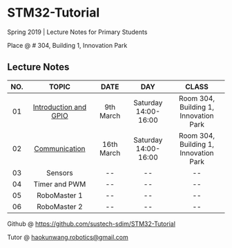 # STM32-Tutorial

Spring 2019 | Lecture Notes for Primary Students

Place @ # 304, Building 1, Innovation Park



## Lecture Notes

| NO.  |                            TOPIC                             |    DATE    |            DAY            |                    CLASS                    |
| :--: | :----------------------------------------------------------: | :--------: | :-----------------------: | :-----------------------------------------: |
|  01  | [Introduction and GPIO](https://github.com/sustech-sdim/STM32-Tutorial/blob/master/Lecture-1/SDIM-STM32-1-Introduction.pdf) | 9th March  | Saturday<br />14:00-16:00 | Room 304, Building 1, <br />Innovation Park |
|  02  | [Communication](https://github.com/sustech-sdim/STM32-Tutorial/blob/master/Lecture-2/SDIM-2-STM32-Communication.pdf) | 16th March | Saturday<br />14:00-16:00 | Room 304, Building 1, <br />Innovation Park |
|  03  |                           Sensors                            |     --     |            --             |                     --                      |
|  04  |                        Timer and PWM                         |     --     |            --             |                     --                      |
|  05  |                         RoboMaster 1                         |     --     |            --             |                     --                      |
|  06  |                         RoboMaster 2                         |     --     |            --             |                     --                      |

Github @ https://github.com/sustech-sdim/STM32-Tutorial

Tutor @ haokunwang.robotics@gmail.com